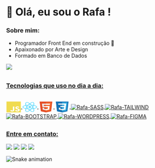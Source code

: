 <h1>&#128075; Olá, eu sou o Rafa !</h1>

<h3>Sobre mim:</h3>
<ul>
    <li>Programador Front End em construção 🚧</li>
    <li>Apaixonado por Arte e Design</li>
    <li>Formado em Banco de Dados</li>
</ul>
<div align="left">
  <a href="https://github.com/Rafa-py">
  <img height="180em" src="https://github-readme-stats.vercel.app/api?username=Rafa-py&show_icons=true&theme=gotham&include_all_commits=true&count_private=true"/>
</div>  
    
##

<h3>Tecnologias que uso no dia a dia:</h3>
<div style="display: inline_block"><br>
  <img align="center" alt="Rafa-Js" height="30" width="40" src="https://raw.githubusercontent.com/devicons/devicon/master/icons/javascript/javascript-plain.svg">
  <img align="center" alt="Rafa-React" height="30" width="40" src="https://raw.githubusercontent.com/devicons/devicon/master/icons/react/react-original.svg">
  <img align="center" alt="Rafa-HTML" height="30" width="40" src="https://raw.githubusercontent.com/devicons/devicon/master/icons/html5/html5-original.svg">
  <img align="center" alt="Rafa-CSS" height="30" width="40" src="https://raw.githubusercontent.com/devicons/devicon/master/icons/css3/css3-original.svg">
  <img align="center" alt="Rafa-SASS" height="30" width="40"  src="https://cdn.jsdelivr.net/gh/devicons/devicon/icons/sass/sass-original.svg" />
  <img align="center" alt="Rafa-TAILWIND" height="30" width="40" src="https://cdn.jsdelivr.net/gh/devicons/devicon/icons/tailwindcss/tailwindcss-plain.svg" />
  <img align="center" alt="Rafa-BOOTSTRAP" height="30" width="40" src="https://cdn.jsdelivr.net/gh/devicons/devicon/icons/bootstrap/bootstrap-original-wordmark.svg" />
  <img align="center" alt="Rafa-WORDPRESS" height="30" width="40" src="https://cdn.jsdelivr.net/gh/devicons/devicon/icons/wordpress/wordpress-plain.svg" />
  <img align="center" alt="Rafa-FIGMA" height="30" width="40" src="https://cdn.jsdelivr.net/gh/devicons/devicon/icons/figma/figma-original.svg" />         
</div>

##
    
<h3>Entre em contato:</h3>
<div>
     <a href="https://www.linkedin.com/in/rafael-pinto-3005a325a/" target="_blank"><img src="https://img.shields.io/badge/LinkedIn-0077B5?style=for-the-badge&logo=linkedin&logoColor=white" target="_blank"></a>
     <a href=mailto:rafadevjs@gmail.com target="_blank"><img src="https://img.shields.io/badge/Gmail-D14836?style=for-the-badge&logo=gmail&logoColor=white" target="_blank"></a>
 <a href="https://web.whatsapp.com/send?phone=5511937183822" target="_blank"><img src="https://img.shields.io/badge/WhatsApp-25D366?style=for-the-badge&logo=whatsapp&logoColor=white" target="_blank"></a>
 <a href="https://rafa-py.github.io/portfolio-redisign/" target="_blank"><img src="https://img.shields.io/badge/website-000000?style=for-the-badge&logo=About.me&logoColor=white" target="_blank"></a>
</div>

 ![Snake animation](https://github.com/Rafa-py/Rafa-py/blob/output/github-contribution-grid-snake.svg)

